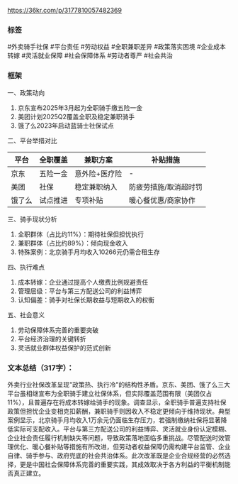 
https://36kr.com/p/3177810057482369

### 标签

#外卖骑手社保 #平台责任 #劳动权益 #全职兼职差异 #政策落实困境 #企业成本转嫁 #灵活就业保障 #社会保障体系 #劳动者尊严 #社会共治

### 框架
一、政策动向
1. 京东宣布2025年3月起为全职骑手缴五险一金
2. 美团计划2025Q2覆盖全职及稳定兼职骑手
3. 饿了么2023年启动蓝骑士社保试点

二、平台举措对比

| 平台   | 全职覆盖 | 兼职方案       | 补贴措施               |
|--------|----------|----------------|------------------------|
| 京东   | 五险一金 | 意外险+医疗险  | -                      |
| 美团   | 社保     | 稳定兼职纳入   | 防疲劳措施/取消超时罚  |
| 饿了么 | 试点推进 | 专项补贴       | 暖心餐优惠/商家协作    |

三、骑手现状分析
1. 全职群体（占比约11%）：期待社保但担忧执行
2. 兼职群体（占比约89%）：倾向现金收入
3. 特殊案例：北京骑手月均收入10266元仍需合租生存

四、执行难点
1. 成本转嫁：企业通过提高个人缴费比例规避责任
2. 管理层级：平台与第三方配送公司的利益博弈
3. 认知偏差：骑手对社保长期收益与短期收入的权衡

五、社会意义
1. 劳动保障体系完善的重要突破
2. 平台经济治理的关键转折
3. 灵活就业群体权益保护的范式创新

### 文本总结（317字）：

外卖行业社保改革呈现"政策热、执行冷"的结构性矛盾。京东、美团、饿了么三大平台虽相继宣布为全职骑手建立社保体系，但实际覆盖范围有限（美团仅占11%），且普遍存在将成本转嫁给骑手的现象。调查显示，全职骑手普遍支持社保政策但担忧企业变相克扣薪酬，兼职骑手则因收入不稳定更倾向于维持现状。典型案例显示，北京骑手月均收入1万余元仍面临生存压力，若强制缴纳社保将显著降低实际可支配收入。平台与第三方配送公司的利益博弈、灵活就业身份认定模糊、企业社会责任履行机制缺失等问题，导致政策落地面临多重挑战。尽管配送时效管理优化、暖心餐补贴等措施有所改进，但劳动者权益保障仍需构建平台监管、企业自律、骑手参与、政府兜底的社会共治体系。此次改革既是企业合规经营的必然选择，更是中国社会保障体系完善的重要实践，其成效取决于各方利益的平衡机制能否真正建立。